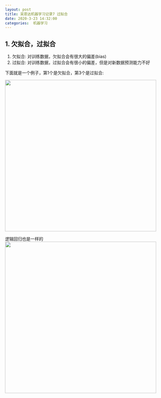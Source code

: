 ```yaml
---
layout: post
title: 吴恩达机器学习记录7 过拟合
date: 2020-3-23 14:32:00
categories:  机器学习
---
```

## 1. 欠拟合，过拟合
1. 欠拟合: 对训练数据，欠拟合会有很大的偏差(bias)
2. 过拟合: 对训练数据，过拟合会有很小的偏差，但是对新数据预测能力不好

下面就是一个例子，第1个是欠拟合，第3个是过拟合:

<img src="https://raw.githubusercontent.com/QuietListener/quietlistener.github.io/master/images/20200324-regularation1.jpg" width="500"> 


逻辑回归也是一样的
<img src="https://raw.githubusercontent.com/QuietListener/quietlistener.github.io/master/images/20200324-regularation2.jpg" width="500"> 
